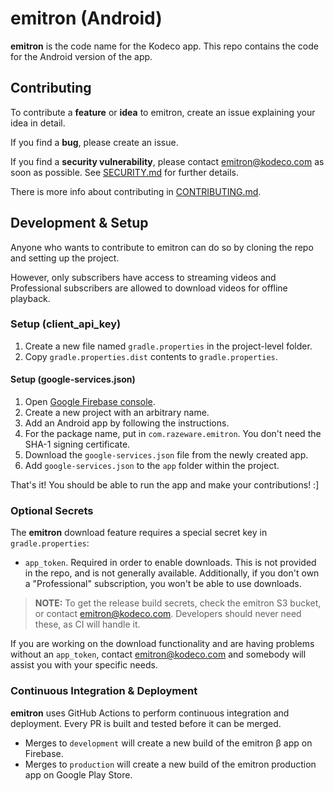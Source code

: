 # emitron (Android)

__emitron__ is the code name for the Kodeco app. This repo contains the code for the Android version of the app.

## Contributing

To contribute a __feature__ or __idea__ to emitron, create an issue explaining your idea in detail.

If you find a __bug__, please create an issue.

If you find a __security vulnerability__, please contact emitron@kodeco.com as soon as possible. See [SECURITY.md](SECURITY.md) for further details.

There is more info about contributing in [CONTRIBUTING.md](CONTRIBUTING.md).

## Development & Setup

Anyone who wants to contribute to emitron can do so by cloning the repo and setting up the project.

However, only subscribers have access to streaming videos and Professional subscribers are allowed to download videos for offline playback.

### Setup (client_api_key)

1. Create a new file named `gradle.properties` in the project-level folder.
2. Copy `gradle.properties.dist` contents to `gradle.properties`.

#### Setup (google-services.json)

1. Open [Google Firebase console](https://firebase.google.com/).
2. Create a new project with an arbitrary name.
3. Add an Android app by following the instructions.
4. For the package name, put in `com.razeware.emitron`. You don't need the SHA-1 signing certificate.
5. Download the `google-services.json` file from the newly created app.
6. Add `google-services.json` to the `app` folder within the project.

That's it! You should be able to run the app and make your contributions! :]

### Optional Secrets

The **emitron** download feature requires a special secret key in `gradle.properties`:

- `app_token`. Required in order to enable downloads. This is not provided in the repo, and is not generally available. Additionally, if you don't own a "Professional" subscription, you won't be able to use downloads.

> __NOTE:__ To get the release build secrets, check the emitron S3 bucket, or contact emitron@kodeco.com. Developers should never need these, as CI will handle it.

If you are working on the download functionality and are having problems without an `app_token`, contact emitron@kodeco.com and somebody will assist you with your specific needs.

### Continuous Integration & Deployment

__emitron__ uses GitHub Actions to perform continuous integration and deployment. Every PR is built and tested before it can be merged.

- Merges to `development` will create a new build of the emitron β app on Firebase.
- Merges to `production` will create a new build of the emitron production app on Google Play Store.

